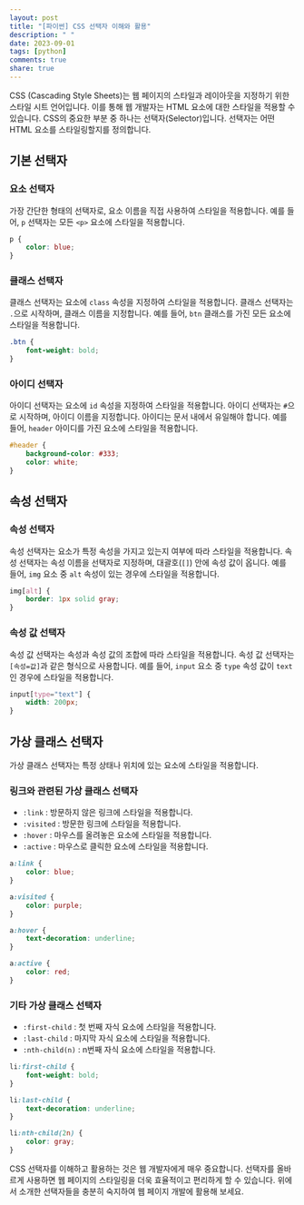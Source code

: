 ```yaml
---
layout: post
title: "[파이썬] CSS 선택자 이해와 활용"
description: " "
date: 2023-09-01
tags: [python]
comments: true
share: true
---
```


CSS (Cascading Style Sheets)는 웹 페이지의 스타일과 레이아웃을 지정하기 위한 스타일 시트 언어입니다. 이를 통해 웹 개발자는 HTML 요소에 대한 스타일을 적용할 수 있습니다. CSS의 중요한 부분 중 하나는 선택자(Selector)입니다. 선택자는 어떤 HTML 요소를 스타일링할지를 정의합니다.

## 기본 선택자

### 요소 선택자

가장 간단한 형태의 선택자로, 요소 이름을 직접 사용하여 스타일을 적용합니다. 예를 들어, `p` 선택자는 모든 `<p>` 요소에 스타일을 적용합니다.

```css
p {
    color: blue;
}
```

### 클래스 선택자

클래스 선택자는 요소에 `class` 속성을 지정하여 스타일을 적용합니다. 클래스 선택자는 `.`으로 시작하며, 클래스 이름을 지정합니다. 예를 들어, `btn` 클래스를 가진 모든 요소에 스타일을 적용합니다.

```css
.btn {
    font-weight: bold;
}
```

### 아이디 선택자

아이디 선택자는 요소에 `id` 속성을 지정하여 스타일을 적용합니다. 아이디 선택자는 `#`으로 시작하며, 아이디 이름을 지정합니다. 아이디는 문서 내에서 유일해야 합니다. 예를 들어, `header` 아이디를 가진 요소에 스타일을 적용합니다.

```css
#header {
    background-color: #333;
    color: white;
}
```

## 속성 선택자

### 속성 선택자

속성 선택자는 요소가 특정 속성을 가지고 있는지 여부에 따라 스타일을 적용합니다. 속성 선택자는 속성 이름을 선택자로 지정하며, 대괄호(`[]`) 안에 속성 값이 옵니다. 예를 들어, `img` 요소 중 `alt` 속성이 있는 경우에 스타일을 적용합니다.

```css
img[alt] {
    border: 1px solid gray;
}
```

### 속성 값 선택자

속성 값 선택자는 속성과 속성 값의 조합에 따라 스타일을 적용합니다. 속성 값 선택자는 `[속성=값]`과 같은 형식으로 사용합니다. 예를 들어, `input` 요소 중 `type` 속성 값이 `text`인 경우에 스타일을 적용합니다.

```css
input[type="text"] {
    width: 200px;
}
```

## 가상 클래스 선택자

가상 클래스 선택자는 특정 상태나 위치에 있는 요소에 스타일을 적용합니다.

### 링크와 관련된 가상 클래스 선택자

- `:link` : 방문하지 않은 링크에 스타일을 적용합니다.
- `:visited` : 방문한 링크에 스타일을 적용합니다.
- `:hover` : 마우스를 올려놓은 요소에 스타일을 적용합니다.
- `:active` : 마우스로 클릭한 요소에 스타일을 적용합니다.

```css
a:link {
    color: blue;
}

a:visited {
    color: purple;
}

a:hover {
    text-decoration: underline;
}

a:active {
    color: red;
}
```

### 기타 가상 클래스 선택자

- `:first-child` : 첫 번째 자식 요소에 스타일을 적용합니다.
- `:last-child` : 마지막 자식 요소에 스타일을 적용합니다.
- `:nth-child(n)` : n번째 자식 요소에 스타일을 적용합니다.

```css
li:first-child {
    font-weight: bold;
}

li:last-child {
    text-decoration: underline;
}

li:nth-child(2n) {
    color: gray;
}
```

CSS 선택자를 이해하고 활용하는 것은 웹 개발자에게 매우 중요합니다. 선택자를 올바르게 사용하면 웹 페이지의 스타일링을 더욱 효율적이고 편리하게 할 수 있습니다. 위에서 소개한 선택자들을 충분히 숙지하여 웹 페이지 개발에 활용해 보세요.